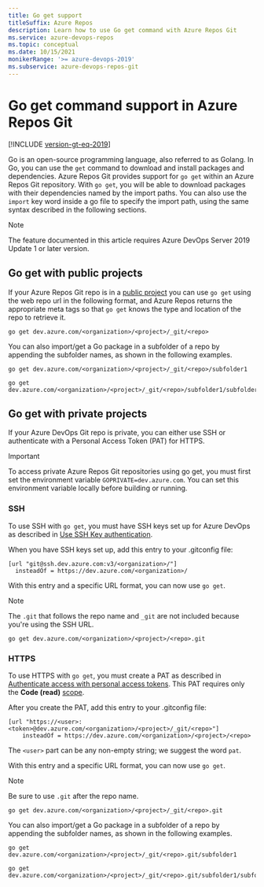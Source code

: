 ```yaml
---
title: Go get support
titleSuffix: Azure Repos
description: Learn how to use Go get command with Azure Repos Git
ms.service: azure-devops-repos
ms.topic: conceptual
ms.date: 10/15/2021
monikerRange: '>= azure-devops-2019'
ms.subservice: azure-devops-repos-git
---
```


# Go get command support in Azure Repos Git

[!INCLUDE [version-gt-eq-2019](../../includes/version-gt-eq-2019.md)]

Go is an open-source programming language, also referred to as Golang. 
In Go, you can use the `get` command to download and install packages and dependencies. 
Azure Repos Git provides support for `go get` within an Azure Repos Git repository. 
With `go get`, you will be able to download packages with their dependencies named by the import paths. 
You can also use the `import` key word inside a go file to specify the import path, using the 
same syntax described in the following sections.

> [!NOTE]
> The feature documented in this article requires Azure DevOps Server 2019 Update 1 or later version. 

## Go get with public projects

If your Azure Repos Git repo is in a [public project](../../organizations/projects/about-projects.md) 
you can use `go get` using the web repo url in the following format, 
and Azure Repos returns the appropriate meta tags so that `go get` knows 
the type and location of the repo to retrieve it.

```
go get dev.azure.com/<organization>/<project>/_git/<repo>
```

You can also import/get a Go package in a subfolder of a repo by appending 
the subfolder names, as shown in the following examples.

```
go get dev.azure.com/<organization>/<project>/_git/<repo>/subfolder1

go get dev.azure.com/<organization>/<project>/_git/<repo>/subfolder1/subfolder2
```

## Go get with private projects

If your Azure DevOps Git repo is private, you can either use SSH or authenticate with a Personal Access Token (PAT) for HTTPS.

> [!IMPORTANT]
> To access private Azure Repos Git repositories using go get, you must first set the environment variable `GOPRIVATE=dev.azure.com`. You can set this environment variable locally before building or running.

### SSH

To use SSH with `go get`, you must have SSH keys set up for Azure DevOps as described in [Use SSH Key authentication](use-ssh-keys-to-authenticate.md).

When you have SSH keys set up, add this entry to your .gitconfig file:

```
[url "git@ssh.dev.azure.com:v3/<organization>/"]
  insteadOf = https://dev.azure.com/<organization>/
```

With this entry and a specific URL format, you can now use `go get`.

> [!NOTE]
> The `.git` that follows the repo name and `_git` are not included because you're using the SSH URL.

```
go get dev.azure.com/<organization>/<project>/<repo>.git
```

### HTTPS

To use HTTPS with `go get`, you must create a PAT as described in [Authenticate access with personal access tokens](../../organizations/accounts/use-personal-access-tokens-to-authenticate.md). This PAT requires only the **Code (read)** [scope](../../integrate/get-started/authentication/oauth.md#scopes).

After you create the PAT, add this entry to your .gitconfig file:

```
[url "https://<user>:<token>@dev.azure.com/<organization>/<project>/_git/<repo>"]
    insteadOf = https://dev.azure.com/<organization>/<project>/<repo>
```

The `<user>` part can be any non-empty string; we suggest the word `pat`.

With this entry and a specific URL format, you can now use `go get`.

> [!NOTE]
> Be sure to use `.git` after the repo name.

```
go get dev.azure.com/<organization>/<project>/_git/<repo>.git
```

You can also import/get a Go package in a subfolder of a repo by appending the subfolder 
names, as shown in the following examples.

```
go get dev.azure.com/<organization>/<project>/_git/<repo>.git/subfolder1

go get dev.azure.com/<organization>/<project>/_git/<repo>.git/subfolder1/subfolder2
```

